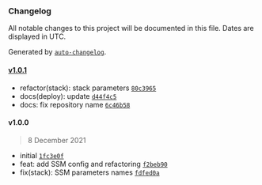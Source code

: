 ### Changelog

All notable changes to this project will be documented in this file. Dates are displayed in UTC.

Generated by [`auto-changelog`](https://github.com/CookPete/auto-changelog).

#### [v1.0.1](https://github.com/wmakeev/EcwidOrderStateSyncStack/compare/v1.0.0...v1.0.1)

- refactor(stack): stack parameters [`80c3965`](https://github.com/wmakeev/EcwidOrderStateSyncStack/commit/80c3965c7f7f426997a503c1893e7dedfee3b67f)
- docs(deploy): update [`d44f4c5`](https://github.com/wmakeev/EcwidOrderStateSyncStack/commit/d44f4c52c26fd0fbbe390097d41a49f1b0e67937)
- docs: fix repository name [`6c46b58`](https://github.com/wmakeev/EcwidOrderStateSyncStack/commit/6c46b584b9025de084eaeda3276fbc76756abf91)

#### v1.0.0

> 8 December 2021

- initial [`1fc3e0f`](https://github.com/wmakeev/EcwidOrderStateSyncStack/commit/1fc3e0f8fc7fb8deb6878826dceb9bce9c7d3ff4)
- feat: add SSM config and refactoring [`f2beb90`](https://github.com/wmakeev/EcwidOrderStateSyncStack/commit/f2beb90331c44a8dd9bf8585abffc7ec21aec8bf)
- fix(stack): SSM parameters names [`fdfed0a`](https://github.com/wmakeev/EcwidOrderStateSyncStack/commit/fdfed0abc0a83fe12a95f6ec9b0d2f0bc13a6bef)
